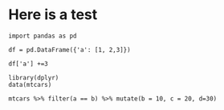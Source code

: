 # Here is a test

```python?example=something
import pandas as pd

df = pd.DataFrame({'a': [1, 2,3]})

df['a'] +=3
```

```r?something
library(dplyr)
data(mtcars)

mtcars %>% filter(a == b) %>% mutate(b = 10, c = 20, d=30)
```